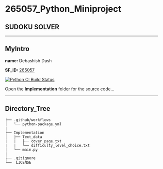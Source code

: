 # 265057_Python_Miniproject
## SUDOKU SOLVER
-----
## MyIntro
**name:** Debashish Dash

**SF_ID:** [265057](https://futureskillsnasscom.edcast.com/@debasishdash98)

[![Python CI Build Status](https://github.com/debasish2110/265057_Python_Miniproject/actions/workflows/python-package.yml/badge.svg)](https://github.com/debasish2110/265057_Python_Miniproject/actions/workflows/python-package.yml)

Open the **Implementation** folder for the source code...

------

## Directory_Tree

```
├── .github/workflows
│   └── python-package.yml
| 
├── Implementation
│   ├── Text_data
|   |   ├── cover_page.txt
|   |   └── difficulty_level_choice.txt
│   └── main.py
|
├── .gitignore 
└──  LICENSE

```
